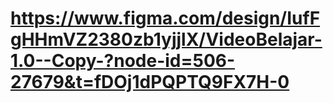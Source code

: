 # https://www.figma.com/design/IufFgHHmVZ2380zb1yjjlX/VideoBelajar-1.0--Copy-?node-id=506-27679&t=fDOj1dPQPTQ9FX7H-0
